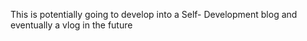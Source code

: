 This is potentially going to develop into a Self- Development blog and eventually a vlog in the future
